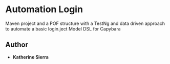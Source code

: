 # Automation Login

Maven project and a POF structure with a TestNg and data driven approach to automate a basic login.ject Model DSL for Capybara

## Author
* **Katherine Sierra** 